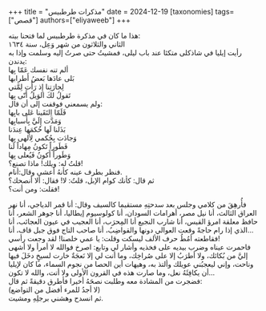 +++
title = "مذكرات طرطبيس"
date = 2024-12-19
[taxonomies]
tags= ["قصص"]
authors=["eliyaweeb"]
+++
<div class=container>
هذا ما كان في مذكرة طرطبيس لما فتحنا بيته:
<br/>
<div class="text-center">الثاني والثلاثون من شهر وَعِل، سنة ١٦٣٤</div>
رأيت إيليا في شاذكلى متكئا عند باب ليلى، فمشيتُ حتى صرتُ إليه وسلمت وإذا به يدندن:
<div class="poem">
ألم تنه نفسك عَمّا بِها<br>
بَلى عادَها بَعضُ أَطرابها<br>
لِجارَتِنا إِذ رَأَت لِمَّتي<br>
تَقولُ لكَ الوَيلُ أَنّى بِها<br>
</div>
ولم يسمعني فوقفت إلى أن قال:<br/>
<div class="poem">
فَلَمّا اِلتَقَينا عَلى بابِها<br/>
وَمَدَّت إِلَيَّ بِأَسبابِها<br/>
بَذَلنا لَها حُكمَها عِندَنا<br/>
وَجادَت بِحُكمي لِأُلهى بِها<br/>
فَطَوراً تَكونُ مِهاداً لَنا<br/>
وَطَوراً أَكونُ فَيُعلى بِها<br/>
</div>
قلتُ له: ويلك! ماذا تصنع؟!<br>
فنظر بطرف عينه كأنهُ أعشى وقال:أنام.<br>
ثم قال: كأنك كوام الإبل، قلتُ: لا!
فقال: ألا أنصحك؟<br>
فقلت: ومن أنت؟!<br>

فأُرهِقَ من كلامي وجلس بعد سدحتِهِ مستقيما كالسيف وقال:
أنا قمر الدياجي، أنا نهر العراق الثالث، أنا نيل مصر، أهرامات السودان، أنا كولوسيوم إيطاليا، أنا جوهر الشعر، أنا حافظ معلقة امرؤ القيس، أنا   شارب النجيع
أنا المِحرَب، أنا العجيب في عيون العجائب، أنا الذي إذا رام حاجةً وقعت العوالي دونها والقواضِبُ،  أنا صاحب التاج فوق جبل قاف، أنا...
<br>
فقاطعته أمُطُ حرف الألف ليسكت وقلت: يا عمي خلصنا! لقد وجعت رأسي!<br>
فاحمرت عيناه وضرب بيديه على فخذيه وأشار لي  وتابع:
اصرخ فوالله لا أمرأ ولا أشهى إليَّ من بُكائك، ولا أطرَبُ إلا على صُراخِك، وما أنت لي إلا نَعجَةٌ خارت لسيخٍ دخَلَ فيها وناحت، وإني ليعجبُني عويلك وألتذ به، وهيهات أين الحصا من نجوم السماء، ما كان لإيليا أن يكافِئَهُ نعل، وما صارت هذه في القرون الأولى ولا أتت،
والله لا تكون...<br>
فضجرت من المشادة معه وطلبت نصحَهُ أخيرا فأطرق دقيقةً ثم قال:<br>
(لا أجدُ للمرء أفضل من التواضع)
<br>
ثم انسدح وهشني برجلِهِ ومشيت.
<div>